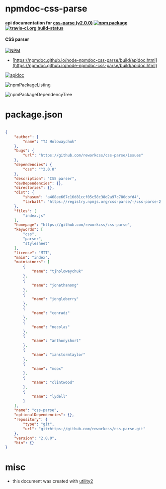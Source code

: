 # npmdoc-css-parse

#### api documentation for  [css-parse (v2.0.0)](https://github.com/reworkcss/css-parse)  [![npm package](https://img.shields.io/npm/v/npmdoc-css-parse.svg?style=flat-square)](https://www.npmjs.org/package/npmdoc-css-parse) [![travis-ci.org build-status](https://api.travis-ci.org/npmdoc/node-npmdoc-css-parse.svg)](https://travis-ci.org/npmdoc/node-npmdoc-css-parse)

#### CSS parser

[![NPM](https://nodei.co/npm/css-parse.png?downloads=true&downloadRank=true&stars=true)](https://www.npmjs.com/package/css-parse)

- [https://npmdoc.github.io/node-npmdoc-css-parse/build/apidoc.html](https://npmdoc.github.io/node-npmdoc-css-parse/build/apidoc.html)

[![apidoc](https://npmdoc.github.io/node-npmdoc-css-parse/build/screenCapture.buildCi.browser.%252Ftmp%252Fbuild%252Fapidoc.html.png)](https://npmdoc.github.io/node-npmdoc-css-parse/build/apidoc.html)

![npmPackageListing](https://npmdoc.github.io/node-npmdoc-css-parse/build/screenCapture.npmPackageListing.svg)

![npmPackageDependencyTree](https://npmdoc.github.io/node-npmdoc-css-parse/build/screenCapture.npmPackageDependencyTree.svg)



# package.json

```json

{
    "author": {
        "name": "TJ Holowaychuk"
    },
    "bugs": {
        "url": "https://github.com/reworkcss/css-parse/issues"
    },
    "dependencies": {
        "css": "^2.0.0"
    },
    "description": "CSS parser",
    "devDependencies": {},
    "directories": {},
    "dist": {
        "shasum": "a468ee667c16d81ccf05c58c38d2a97c780dbfd4",
        "tarball": "https://registry.npmjs.org/css-parse/-/css-parse-2.0.0.tgz"
    },
    "files": [
        "index.js"
    ],
    "homepage": "https://github.com/reworkcss/css-parse",
    "keywords": [
        "css",
        "parser",
        "stylesheet"
    ],
    "license": "MIT",
    "main": "index",
    "maintainers": [
        {
            "name": "tjholowaychuk"
        },
        {
            "name": "jonathanong"
        },
        {
            "name": "jongleberry"
        },
        {
            "name": "conradz"
        },
        {
            "name": "necolas"
        },
        {
            "name": "anthonyshort"
        },
        {
            "name": "ianstormtaylor"
        },
        {
            "name": "moox"
        },
        {
            "name": "clintwood"
        },
        {
            "name": "lydell"
        }
    ],
    "name": "css-parse",
    "optionalDependencies": {},
    "repository": {
        "type": "git",
        "url": "git+https://github.com/reworkcss/css-parse.git"
    },
    "version": "2.0.0",
    "bin": {}
}
```



# misc
- this document was created with [utility2](https://github.com/kaizhu256/node-utility2)
